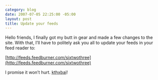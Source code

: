 ```yaml
---
category: blog
date: 2007-07-05 22:25:00 -05:00
layout: post
title: Update your feeds
---
```


Hello friends, I finally got my butt in gear and made a few changes to the site. With that, I’ll have to politely ask you all to update your feeds in your feed reader to:

[http://feeds.feedburner.com/sixtwothree](http://feeds.feedburner.com/sixtwothree)

I promise it won’t hurt. <abbr title="Okay? Thanks! Bye!">kthxbai</abbr>!